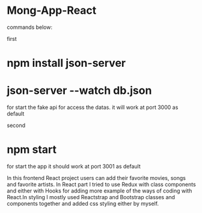 # Mong-App-React

commands below:


first
# npm install json-server #
# json-server --watch db.json #
for start the fake api for access the datas. it will work at port 3000 as default

second
# npm start # 
for start the app it should work at port 3001 as default



In this frontend React project users can add their favorite movies, songs and favorite artists. In React part I tried to use Redux with
class components and either with Hooks for adding more example of the ways of coding with React.In styling I mostly used Reactstrap and Bootstrap
classes and components together and added css styling either by myself.
